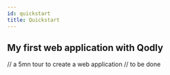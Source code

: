```yaml
---
id: quickstart
title: Quickstart
---
```


## My first web application with Qodly


// a 5mn tour to create a web application
// to be done